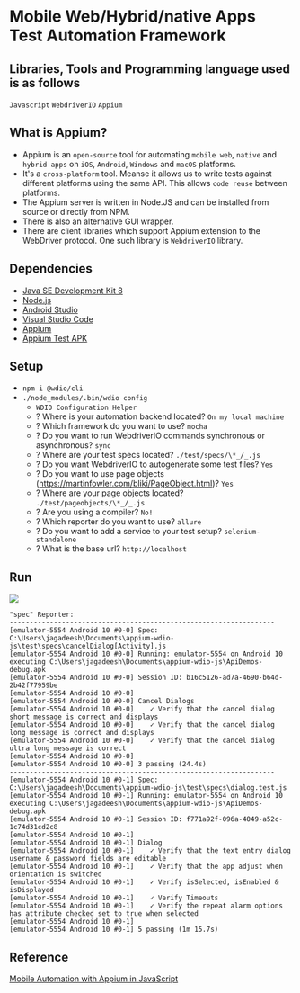 # Mobile Web/Hybrid/native Apps Test Automation Framework

## Libraries, Tools and Programming language used is as follows

`Javascript` `WebdriverIO` `Appium`

## What is Appium?

- Appium is an `open-source` tool for automating `mobile web`, `native` and `hybrid apps` on `iOS`, `Android`, `Windows` and `macOS` platforms.
- It's a `cross-platform` tool. Meanse it allows us to write tests against different platforms using the same API. This allows `code reuse` between platforms.
- The Appium server is written in Node.JS and can be installed from source or directly from NPM.
- There is also an alternative GUI wrapper.
- There are client libraries which support Appium extension to the WebDriver protocol. One such library is `WebdriverIO` library.

## Dependencies

- [Java SE Development Kit 8](https://www.oracle.com/in/java/technologies/javase/javase-jdk8-downloads.html)
- [Node.js](https://nodejs.org/en/)
- [Android Studio](https://developer.android.com/studio/install)
- [Visual Studio Code](https://code.visualstudio.com/)
- [Appium](http://appium.io/)
- [Appium Test APK](https://github.com/appium/appium/tree/master/sample-code/apps)

## Setup

- `npm i @wdio/cli`
- `./node_modules/.bin/wdio config`
  - `WDIO Configuration Helper`
  - ? Where is your automation backend located? `On my local machine`
  - ? Which framework do you want to use? `mocha`
  - ? Do you want to run WebdriverIO commands synchronous or asynchronous? `sync`
  - ? Where are your test specs located? `./test/specs/\*_/_.js`
  - ? Do you want WebdriverIO to autogenerate some test files? `Yes`
  - ? Do you want to use page objects (https://martinfowler.com/bliki/PageObject.html)? `Yes`
  - ? Where are your page objects located? `./test/pageobjects/\*_/_.js`
  - ? Are you using a compiler? `No!`
  - ? Which reporter do you want to use? `allure`
  - ? Do you want to add a service to your test setup? `selenium-standalone`
  - ? What is the base url? `http://localhost`

## Run

![](data/doc-images/appium-wdio-js-test-cases-execution.gif)

```
"spec" Reporter:
------------------------------------------------------------------
[emulator-5554 Android 10 #0-0] Spec: C:\Users\jagadeesh\Documents\appium-wdio-js\test\specs\cancelDialog[Activity].js
[emulator-5554 Android 10 #0-0] Running: emulator-5554 on Android 10 executing C:\Users\jagadeesh\Documents\appium-wdio-js\ApiDemos-debug.apk
[emulator-5554 Android 10 #0-0] Session ID: b16c5126-ad7a-4690-b64d-2b42f77959be
[emulator-5554 Android 10 #0-0]
[emulator-5554 Android 10 #0-0] Cancel Dialogs
[emulator-5554 Android 10 #0-0]    ✓ Verify that the cancel dialog short message is correct and displays
[emulator-5554 Android 10 #0-0]    ✓ Verify that the cancel dialog long message is correct and displays
[emulator-5554 Android 10 #0-0]    ✓ Verify that the cancel dialog ultra long message is correct
[emulator-5554 Android 10 #0-0]
[emulator-5554 Android 10 #0-0] 3 passing (24.4s)
------------------------------------------------------------------
[emulator-5554 Android 10 #0-1] Spec: C:\Users\jagadeesh\Documents\appium-wdio-js\test\specs\dialog.test.js
[emulator-5554 Android 10 #0-1] Running: emulator-5554 on Android 10 executing C:\Users\jagadeesh\Documents\appium-wdio-js\ApiDemos-debug.apk
[emulator-5554 Android 10 #0-1] Session ID: f771a92f-096a-4049-a52c-1c74d31cd2c8
[emulator-5554 Android 10 #0-1]
[emulator-5554 Android 10 #0-1] Dialog
[emulator-5554 Android 10 #0-1]    ✓ Verify that the text entry dialog username & password fields are editable
[emulator-5554 Android 10 #0-1]    ✓ Verify that the app adjust when orientation is switched
[emulator-5554 Android 10 #0-1]    ✓ Verify isSelected, isEnabled & isDisplayed
[emulator-5554 Android 10 #0-1]    ✓ Verify Timeouts
[emulator-5554 Android 10 #0-1]    ✓ Verify the repeat alarm options has attribute checked set to true when selected
[emulator-5554 Android 10 #0-1]
[emulator-5554 Android 10 #0-1] 5 passing (1m 15.7s)
```

## Reference

[Mobile Automation with Appium in JavaScript](https://testautomationu.applitools.com/appium-javascript-tutorial/)

